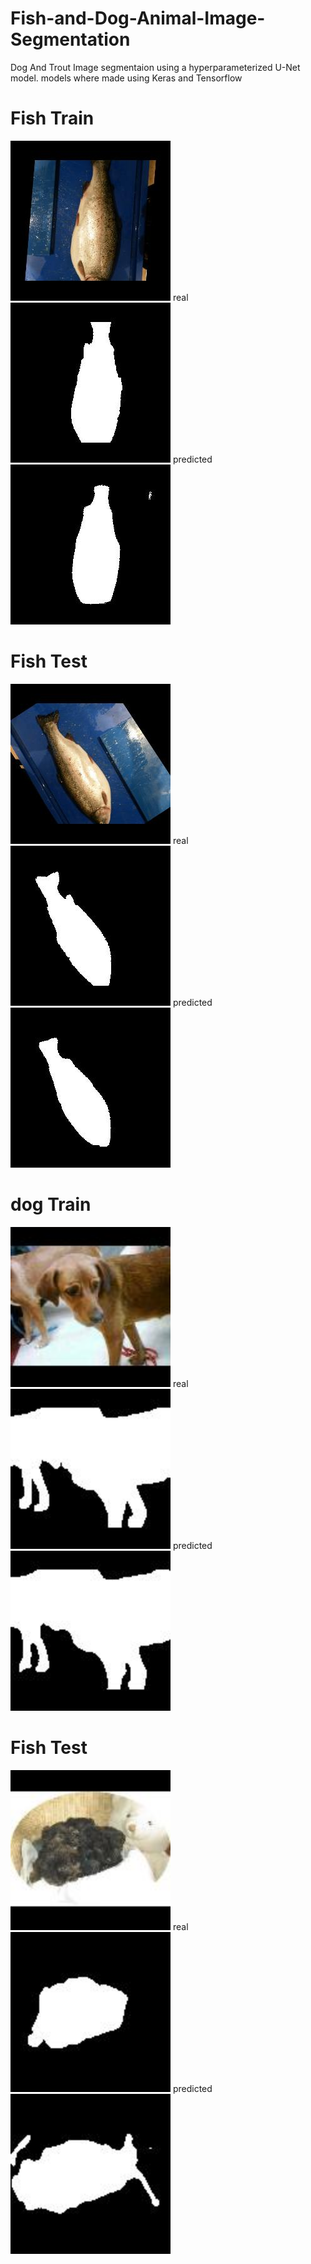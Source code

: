 # Fish-and-Dog-Animal-Image-Segmentation

Dog And Trout Image segmentaion using a hyperparameterized U-Net model. models where made using Keras and Tensorflow

# Fish Train
<img src="read%20me%20images/fishTrain.jpg" width="256"/>
real
<img src="read%20me%20images/fishTrainMaskReal.jpg" width="256"/>
predicted
<img src="read%20me%20images/fishTrainPredicted.jpg" width="256"/>

# Fish Test

<img src="read%20me%20images/fishTest.jpg" width="256"/>
real
<img src="read%20me%20images/FishTestMaskReal.jpg" width="256"/>
predicted
<img src="read%20me%20images/fishTestPredicted.jpg" width="256"/>

# dog Train

<img src="read%20me%20images/dogTrain.jpg" width="256"/>
real
<img src="read%20me%20images/dogTrainReal.jpg" width="256"/>
predicted
<img src="read%20me%20images/dogTrainPredicted.jpg" width="256"/>

# Fish Test

<img src="read%20me%20images/dogTest.jpg" width="256"/>
real
<img src="read%20me%20images/dogTestReal.jpg" width="256"/>
predicted
<img src="read%20me%20images/dogTestPredicted.jpg" width="256"/>

